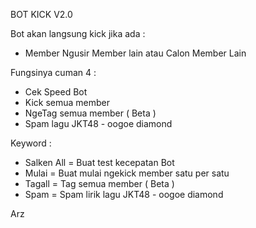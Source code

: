 BOT KICK V2.0

Bot akan langsung kick jika ada :
- Member Ngusir Member lain atau Calon Member Lain

Fungsinya cuman 4 :
- Cek Speed Bot
- Kick semua member
- NgeTag semua member ( Beta )
- Spam lagu JKT48 - oogoe diamond

Keyword :
- Salken All = Buat test kecepatan Bot
- Mulai = Buat mulai ngekick member satu per satu
- Tagall = Tag semua member ( Beta )
- Spam = Spam lirik lagu JKT48 - oogoe diamond

Arz
